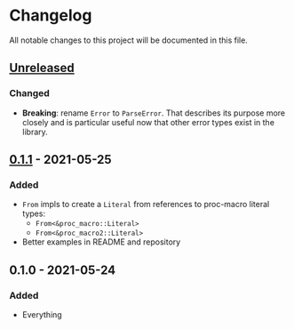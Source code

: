 # Changelog

All notable changes to this project will be documented in this file.


## [Unreleased]

### Changed
- **Breaking**: rename `Error` to `ParseError`. That describes its purpose more
    closely and is particular useful now that other error types exist in the library.

## [0.1.1] - 2021-05-25
### Added
- `From` impls to create a `Literal` from references to proc-macro literal types:
    - `From<&proc_macro::Literal>`
    - `From<&proc_macro2::Literal>`
- Better examples in README and repository

## 0.1.0 - 2021-05-24
### Added
- Everything


[Unreleased]: https://github.com/LukasKalbertodt/litrs/compare/v0.1.1...HEAD
[0.1.1]: https://github.com/LukasKalbertodt/litrs/compare/v0.1.0...v0.1.1
